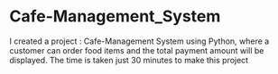 # Cafe-Management_System
I created a project : Cafe-Management System using Python, where a customer can order food items and the total payment amount will be displayed. The time is taken just 30 minutes to make this project
